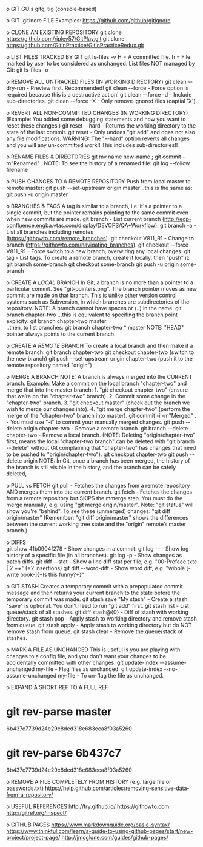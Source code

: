 o GIT GUIs
gitg, tig (console-based)

o GIT .gitinore FILE
Examples: https://github.com/github/gitignore

o CLONE AN EXISTING REPOSITORY
git clone https://github.com/ripley57/GitPlay.git
git clone https://github.com/GitInPractice/GitInPracticeRedux.git

o LIST FILES TRACKED BY GIT
git ls-files -v
H = A committed file.
h = File marked by user to be considered as unchanged.
List files NOT managed by Git:
git ls-files -o

o REMOVE ALL UNTRACKED FILES (IN WORKING DIRECTORY)
git clean --dry-run	-	Preview first. Recommended!
git clean --force	-	Force option is required because this is a destructive action!
git clean --force -d 	-	Include sub-directories.
git clean --force -X	-	Only remove ignored files (captial 'X').

o REVERT ALL NON-COMMITTED CHANGES (IN WORKING DIRECTORY)
(Example: You added some debugging statements and now you want to reset these changes.)
git reset --hard		-	Returns the working directory to the state of the last commit.
git reset			-	Only undoes "git add" and does not also any file modifications.
WARNING: The "--hard" option reverts all changes and you will any un-committed work!!
         This includes sub-directories!!

o RENAME FILES & DIRECTORIES
git mv name new-name ; git commit -m"Renamed" .
NOTE: To see the history of a renamed file:
git log --follow filename

o PUSH CHANGES TO A REMOTE REPOSITORY
Push from local master to remote master:
	git push --set-upstream origin master
..this is the same as:
	git push -u origin master

o BRANCHES & TAGS
A tag is similar to a branch, i.e. it's a pointer to a single commit, but the 
pointer remains pointing to the same commit even when new commits are made.
git branch			-	List current branch (http://edp-confluence.engba.vtas.com/display/DEVOPS/QA+Workflow).
git branch -a			-	List all branches including remotes (https://githowto.com/remote_branches).
git checkout V811_R1		-	Change to branch (https://githowto.com/navigating_branches).
git checkout --force V811_R1 	-	Force switch to a new branch, overwiring any local changes.
git tag				-	List tags.
To create a remote branch, create it locally, then "push" it:
git branch some-branch
git checkout some-branch
git push -u origin some-branch

o CREATE A *LOCAL* BRANCH
In Git, a branch is no more than a pointer to a particular commit. See "git-pointers.png". 
The branch pointer moves as new commit are made on that branch. This is unlike other version 
control systems such as Subversion, in which branches are subdirectories of the repository.
NOTE: A branch cannot have spaces or (..) in the name.
	git branch chapter-two
...this is equivalent to specifing the branch point explicity:
	git branch chapter-two master	
..then, to list branches:
	git branch
	  chapter-two
	* master
NOTE: "HEAD" pointer always points to the current branch.

o CREATE A *REMOTE* BRANCH
To create a local branch and then make it a remote branch:
	git branch chapter-two
	git checkout chapter-two			(switch to the new branch)
	git push --set-upstream origin chapter-two	(push it to the remote repository named "origin")

o MERGE A BRANCH
NOTE: A branch is always merged into the CURRENT branch.
Example: Make a commit on the local branch "chapter-two" and merge that into the master branch:
	1. "git checkout chapter-two"			(ensure that we’re on the "chapter-two" branch).
	2. Commit some change in the "chapter-two" branch.
	3. "git checkout master" 			(check out the branch we wish to merge our changes into).
	4. "git merge chapter-two" 			(perform the merge of the "chapter-two" branch into master).
git commit -i -m"Merged" . 		-	You must use "-i" to commit your manually merged changes.
git push --delete origin chapter-two	-	Remove a remote branch.
git branch --delete chapter-two		-	Remove a local branch.
(NOTE: Deleting "origin/chapter-two" first, means the local "chapter-two branch" can be deleted 
 with "git branch --delete" without Git complaining that "chapter-two" has changes that need to 
 be pushed to "origin/chapter-two").
git checkout chapter-two
git push --delete origin 
NOTE: In Git, once a branch has been merged, the history of the branch is still visible in the history, 
      and the branch can be safely deleted,

o PULL vs FETCH
git pull	-	Fetches the changes from a remote repository AND merges them into the current branch.
git fetch 	- 	Fetches the changes from a remote repository but SKIPS the mmerge step.
			You must do the merge manually, e.g. using "git merge origin/master".
			Note: "git status" will show you're "behind". To see these (unmerged) changes: "git diff origin/master"
			(Remember: "git diff origin/master" shows the differences between the current working tree state and 
			the "origin" remote’s master branch.)

o DIFFS  
git show 41b0904f278	-	Show changes in a commit.
git log -- <filepath>	-	Show log history of a specific file (in all branches).
git log -p		-	Show changes as patch diffs.
git diff --stat		-	Show a line diff stat per file, e.g. "00-Preface.txtc | 2 ++" (=2 insertions)
git diff --word-diff 	-	Show word diff, e.g. "wibble [-write book-]{+Is this funny?+}"

o  GIT STASH
Creates a temporary commit with a prepopulated commit message and then returns 
your current branch to the state before the temporary commit was made.
git stash save "My stash"	-	Create a stash. "save" is optional. You don't need to run "git add" first.
git stash list			-	List queue/stack of all stashes.
git diff stash@{0}		-	Diff of stash with working directory.
git stash pop			-	Apply stash to working directory and remove stash from queue.
git stash apply			-	Apply stash to working directory but do NOT remove stash from queue.
git stash clear			-	Remove the queue/stack of stashes.

o MARK A FILE AS UNCHANGED
This is useful is you are playing with changes to a config file, and you 
don't want your changes to be accidentally committed with other changes.
git update-index --assume-unchanged my-file		-	Flag files as unchanged.
git update-index --no-assume-unchanged my-file		-	To un-flag the file as unchanged.

o EXPAND A SHORT REF TO A FULL REF
# git rev-parse master
6b437c7739d24e29c8ded318e683eca8f03a5260
# git rev-parse 6b437c7
6b437c7739d24e29c8ded318e683eca8f03a5260

o REMOVE A FILE COMPLETELY FROM HISTORY (e.g. large file or passwords.txt)
https://help.github.com/articles/removing-sensitive-data-from-a-repository/

o USEFUL REFERENCES
http://try.github.io/
https://githowto.com
http://gitref.org/inspect/

o GITHUB PAGES
https://www.markdownguide.org/basic-syntax/
https://www.thinkful.com/learn/a-guide-to-using-github-pages/start/new-project/project-page/
http://jmcglone.com/guides/github-pages/

